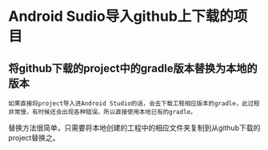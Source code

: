 Android Sudio导入github上下载的项目
==================================

将github下载的project中的gradle版本替换为本地的版本
------------------------------------------------
    如果直接将project导入进Android Studio的话，会去下载工程相应版本的gradle，此过程非常慢，有时候还会出现各种错误。所以直接使用本地已有的gradle。
替换方法很简单，只需要将本地创建的工程中的相应文件夹复制到从github下载的project替换之。

